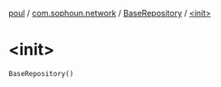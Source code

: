 [poul](../../index.md) / [com.sophoun.network](../index.md) / [BaseRepository](index.md) / [&lt;init&gt;](./-init-.md)

# &lt;init&gt;

`BaseRepository()`